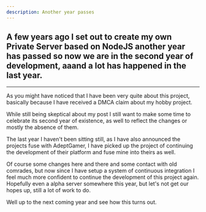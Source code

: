 ```yaml
---
description: Another year passes
---
```


## A few years ago I set out to create my own Private Server based on NodeJS another year has passed so now we are in the second year of development, aaand a lot has happened in the last year.

---

As you might have noticed that I have been very quite about this project, basically because I have received a DMCA claim about my hobby project.

While still being skeptical about my post I still want to make some time to celebrate its second year of existence, as well to reflect the changes or mostly the absence of them.

The last year I haven't been sitting still, as I have also announced the projects fuse with AdeptGamer, I have picked up the project of continuing the development of their platform and fuse mine into theirs as well.

Of course some changes here and there and some contact with old comrades, but now since I have setup a system of continuous integration I feel much more confident to continue the development of this project again. Hopefully even a alpha server somewhere this year, but let's not get our hopes up, still a lot of work to do.

Well up to the next coming year and see how this turns out.
